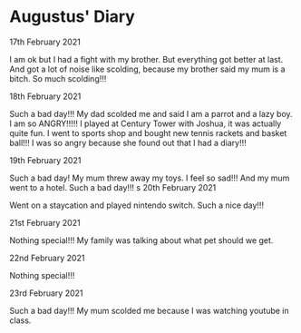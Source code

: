 # Augustus' Diary

17th February 2021

I am ok but I had a fight with my brother. But everything got better at last. And got a lot of noise like scolding, because my brother said my mum is a bitch. So much scolding!!!

18th February 2021

Such a bad day!!! My dad scolded me and said I am a parrot and a lazy boy. I am so ANGRY!!!!! I played at Century Tower with Joshua, it was actually quite fun. I went to sports shop and bought new tennis rackets and basket ball!!! I was so angry because she found out that I had a diary!!!

19th February 2021

Such a bad day! My mum threw away my toys. I feel so sad!!! And my mum went to a hotel. Such a bad day!!!
s
20th February 2021

Went on a staycation and played nintendo switch. Such a nice day!!!

21st February 2021

Nothing special!!! My family was talking about what pet should we get.

22nd February 2021

Nothing special!!!

23rd February 2021

Such a bad day!!! My mum scolded me because I was watching youtube in class.


